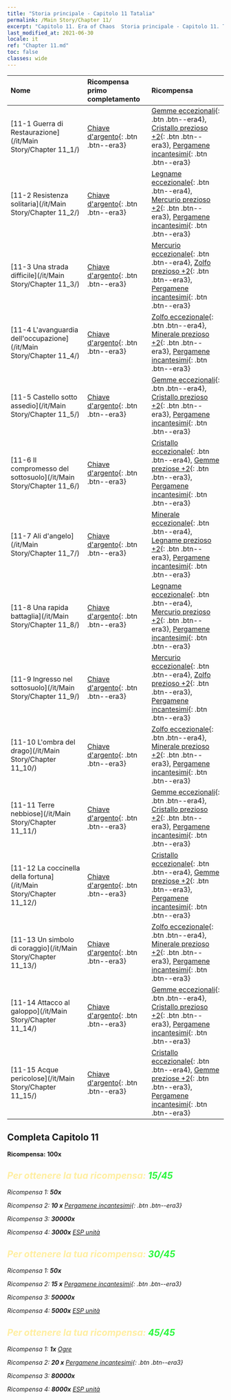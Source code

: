 ```yaml
---
title: "Storia principale - Capitolo 11 Tatalia"
permalink: /Main Story/Chapter 11/
excerpt: "Capitolo 11. Era of Chaos  Storia principale - Capitolo 11. Tatalia"
last_modified_at: 2021-06-30
locale: it
ref: "Chapter 11.md"
toc: false
classes: wide
---
```


  | Nome |  Ricompensa primo completamento | Ricompensa |
  |:------------|:------------|:------------| 
  | [11-1 Guerra di Restaurazione](/it/Main Story/Chapter 11_1/) | [Chiave d'argento](/ItemsIT/con_693/){: .btn .btn--era3} | [Gemme eccezionali](/ItemsIT/mat_37/){: .btn .btn--era4}, [Cristallo prezioso +2](/ItemsIT/mat_31/){: .btn .btn--era3}, [Pergamene incantesimi](/ItemsIT/con_694/){: .btn .btn--era3} |
  | [11-2 Resistenza solitaria](/it/Main Story/Chapter 11_2/) | [Chiave d'argento](/ItemsIT/con_693/){: .btn .btn--era3} | [Legname eccezionale](/ItemsIT/mat_34/){: .btn .btn--era4}, [Mercurio prezioso +2](/ItemsIT/mat_28/){: .btn .btn--era3}, [Pergamene incantesimi](/ItemsIT/con_694/){: .btn .btn--era3} |
  | [11-3 Una strada difficile](/it/Main Story/Chapter 11_3/) | [Chiave d'argento](/ItemsIT/con_693/){: .btn .btn--era3} | [Mercurio eccezionale](/ItemsIT/mat_35/){: .btn .btn--era4}, [Zolfo prezioso +2](/ItemsIT/mat_29/){: .btn .btn--era3}, [Pergamene incantesimi](/ItemsIT/con_694/){: .btn .btn--era3} |
  | [11-4 L'avanguardia dell'occupazione](/it/Main Story/Chapter 11_4/) | [Chiave d'argento](/ItemsIT/con_693/){: .btn .btn--era3} | [Zolfo eccezionale](/ItemsIT/mat_36/){: .btn .btn--era4}, [Minerale prezioso +2](/ItemsIT/mat_26/){: .btn .btn--era3}, [Pergamene incantesimi](/ItemsIT/con_694/){: .btn .btn--era3} |
  | [11-5 Castello sotto assedio](/it/Main Story/Chapter 11_5/) | [Chiave d'argento](/ItemsIT/con_693/){: .btn .btn--era3} | [Gemme eccezionali](/ItemsIT/mat_37/){: .btn .btn--era4}, [Cristallo prezioso +2](/ItemsIT/mat_31/){: .btn .btn--era3}, [Pergamene incantesimi](/ItemsIT/con_694/){: .btn .btn--era3} |
  | [11-6 Il compromesso del sottosuolo](/it/Main Story/Chapter 11_6/) | [Chiave d'argento](/ItemsIT/con_693/){: .btn .btn--era3} | [Cristallo eccezionale](/ItemsIT/mat_38/){: .btn .btn--era4}, [Gemme preziose +2](/ItemsIT/mat_30/){: .btn .btn--era3}, [Pergamene incantesimi](/ItemsIT/con_694/){: .btn .btn--era3} |
  | [11-7 Ali d'angelo](/it/Main Story/Chapter 11_7/) | [Chiave d'argento](/ItemsIT/con_693/){: .btn .btn--era3} | [Minerale eccezionale](/ItemsIT/mat_33/){: .btn .btn--era4}, [Legname prezioso +2](/ItemsIT/mat_27/){: .btn .btn--era3}, [Pergamene incantesimi](/ItemsIT/con_694/){: .btn .btn--era3} |
  | [11-8 Una rapida battaglia](/it/Main Story/Chapter 11_8/) | [Chiave d'argento](/ItemsIT/con_693/){: .btn .btn--era3} | [Legname eccezionale](/ItemsIT/mat_34/){: .btn .btn--era4}, [Mercurio prezioso +2](/ItemsIT/mat_28/){: .btn .btn--era3}, [Pergamene incantesimi](/ItemsIT/con_694/){: .btn .btn--era3} |
  | [11-9 Ingresso nel sottosuolo](/it/Main Story/Chapter 11_9/) | [Chiave d'argento](/ItemsIT/con_693/){: .btn .btn--era3} | [Mercurio eccezionale](/ItemsIT/mat_35/){: .btn .btn--era4}, [Zolfo prezioso +2](/ItemsIT/mat_29/){: .btn .btn--era3}, [Pergamene incantesimi](/ItemsIT/con_694/){: .btn .btn--era3} |
  | [11-10 L'ombra del drago](/it/Main Story/Chapter 11_10/) | [Chiave d'argento](/ItemsIT/con_693/){: .btn .btn--era3} | [Zolfo eccezionale](/ItemsIT/mat_36/){: .btn .btn--era4}, [Minerale prezioso +2](/ItemsIT/mat_26/){: .btn .btn--era3}, [Pergamene incantesimi](/ItemsIT/con_694/){: .btn .btn--era3} |
  | [11-11 Terre nebbiose](/it/Main Story/Chapter 11_11/) | [Chiave d'argento](/ItemsIT/con_693/){: .btn .btn--era3} | [Gemme eccezionali](/ItemsIT/mat_37/){: .btn .btn--era4}, [Cristallo prezioso +2](/ItemsIT/mat_31/){: .btn .btn--era3}, [Pergamene incantesimi](/ItemsIT/con_694/){: .btn .btn--era3} |
  | [11-12 La coccinella della fortuna](/it/Main Story/Chapter 11_12/) | [Chiave d'argento](/ItemsIT/con_693/){: .btn .btn--era3} | [Cristallo eccezionale](/ItemsIT/mat_38/){: .btn .btn--era4}, [Gemme preziose +2](/ItemsIT/mat_30/){: .btn .btn--era3}, [Pergamene incantesimi](/ItemsIT/con_694/){: .btn .btn--era3} |
  | [11-13 Un simbolo di coraggio](/it/Main Story/Chapter 11_13/) | [Chiave d'argento](/ItemsIT/con_693/){: .btn .btn--era3} | [Zolfo eccezionale](/ItemsIT/mat_36/){: .btn .btn--era4}, [Minerale prezioso +2](/ItemsIT/mat_26/){: .btn .btn--era3}, [Pergamene incantesimi](/ItemsIT/con_694/){: .btn .btn--era3} |
  | [11-14 Attacco al galoppo](/it/Main Story/Chapter 11_14/) | [Chiave d'argento](/ItemsIT/con_693/){: .btn .btn--era3} | [Gemme eccezionali](/ItemsIT/mat_37/){: .btn .btn--era4}, [Cristallo prezioso +2](/ItemsIT/mat_31/){: .btn .btn--era3}, [Pergamene incantesimi](/ItemsIT/con_694/){: .btn .btn--era3} |
  | [11-15 Acque pericolose](/it/Main Story/Chapter 11_15/) | [Chiave d'argento](/ItemsIT/con_693/){: .btn .btn--era3} | [Cristallo eccezionale](/ItemsIT/mat_38/){: .btn .btn--era4}, [Gemme preziose +2](/ItemsIT/mat_30/){: .btn .btn--era3}, [Pergamene incantesimi](/ItemsIT/con_694/){: .btn .btn--era3} |


## Completa Capitolo 11

 **Ricompensa:**  **100x** <i class="fas fa-gem"/>



## <span style="color: #ffeea0">Per ottenere la tua ricompensa: </span><span style="color: #27f73a">15/45</span>

 Ricompensa 1:  **50x** <i class="fas fa-gem"/>

 Ricompensa 2: **10 x** [Pergamene incantesimi](/ItemsIT/con_694/){: .btn .btn--era3}

 Ricompensa 3:  **30000x** <i class="fas fa-coins"/>

 Ricompensa 4:  **3000x** [ESP unità](/ItemsIT/con_902/)



## <span style="color: #ffeea0">Per ottenere la tua ricompensa: </span><span style="color: #27f73a">30/45</span>

 Ricompensa 1:  **50x** <i class="fas fa-gem"/>

 Ricompensa 2: **15 x** [Pergamene incantesimi](/ItemsIT/con_694/){: .btn .btn--era3}

 Ricompensa 3:  **50000x** <i class="fas fa-coins"/>

 Ricompensa 4:  **5000x** [ESP unità](/ItemsIT/con_902/)



## <span style="color: #ffeea0">Per ottenere la tua ricompensa: </span><span style="color: #27f73a">45/45</span>

 Ricompensa 1:  **1x** [Ogre](/it/units/Ogre/)

 Ricompensa 2: **20 x** [Pergamene incantesimi](/ItemsIT/con_694/){: .btn .btn--era3}

 Ricompensa 3:  **80000x** <i class="fas fa-coins"/>

 Ricompensa 4:  **8000x** [ESP unità](/ItemsIT/con_902/)

